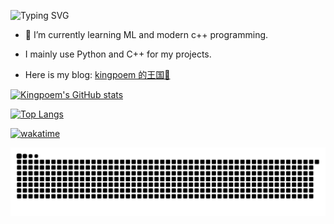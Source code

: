 ![Typing SVG](https://readme-typing-svg.demolab.com/?lines=Have+a+nice+day!;We're+beautiful+like+diamonds+in+the+sky!;)


- 🌱 I’m currently learning ML and modern c++ programming.

- I mainly use Python and C++ for my projects.

- Here is my blog: [kingpoem 的王国🏰](https://kingpoem.github.io/)


[![Kingpoem's GitHub stats](https://github-readme-stats.vercel.app/api?username=kingpoem&show_icons=true&theme=algolia)](https://github.com/anuraghazra/github-readme-stats)

[![Top Langs](https://github-readme-stats.vercel.app/api/top-langs/?username=kingpoem&layout=compact&theme=algolia)](https://github.com/anuraghazra/github-readme-stats)

<!-- ![trophy](https://github-profile-trophy.vercel.app/?username=kingpoem&theme=algolia) -->

<!-- ![Ashutosh's github activity graph](https://github-readme-activity-graph.vercel.app/graph?username=kingpoem&theme=algolia) -->

<!-- ![IceEnd's GitHub stats](https://github-immortality.vercel.app/api?username=kingpoem&show_icons=true&theme=algolia) -->


[![wakatime](https://wakatime.com/badge/user/018ee227-d057-4ba2-808e-8aec95136b2d.svg)](https://wakatime.com/@018ee227-d057-4ba2-808e-8aec95136b2d)

<picture>
  <source media="(prefers-color-scheme: dark)" srcset="https://raw.githubusercontent.com/kingpoem/kingpoem/output/github-contribution-grid-snake-dark.svg">
  <source media="(prefers-color-scheme: light)" srcset="https://raw.githubusercontent.com/kingpoem/kingpoem/output/github-contribution-grid-snake.svg">
  <img alt="github contribution grid snake animation" src="https://raw.githubusercontent.com/kingpoem/kingpoem/output/github-contribution-grid-snake.svg">
</picture>
